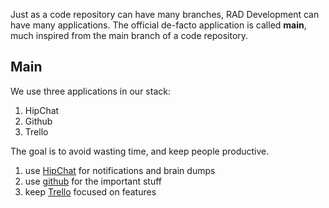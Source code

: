 Just as a code repository can have many branches,
RAD Development can have many applications.
The official de-facto application is called **main**,
much inspired from the main branch of a code repository.

## Main

We use three applications in our stack:

1. HipChat
2. Github
3. Trello

The goal is to avoid wasting time,
and keep people productive.

1. use [HipChat](../HipChat.md) for notifications and brain dumps
2. use [github](../Git.md) for the important stuff
3. keep [Trello](../Trello.md) focused on features
